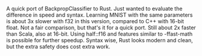A quick port of BackpropClassifier to Rust.
Just wanted to evaluate the difference in speed and syntax.
Learning MNIST with the same parameters is about 3x slower with f32 in this version, compared to C++ with 16-bit float.
Not a fair comparison, but that's it for a quick port. Still about 2x faster than Scala, also at 16-bit.
Using half::f16 and features similar to -ffast-math is possible for further speedup.
Syntax wise, Rust looks modern and clean, but the extra safety does cost extra work.